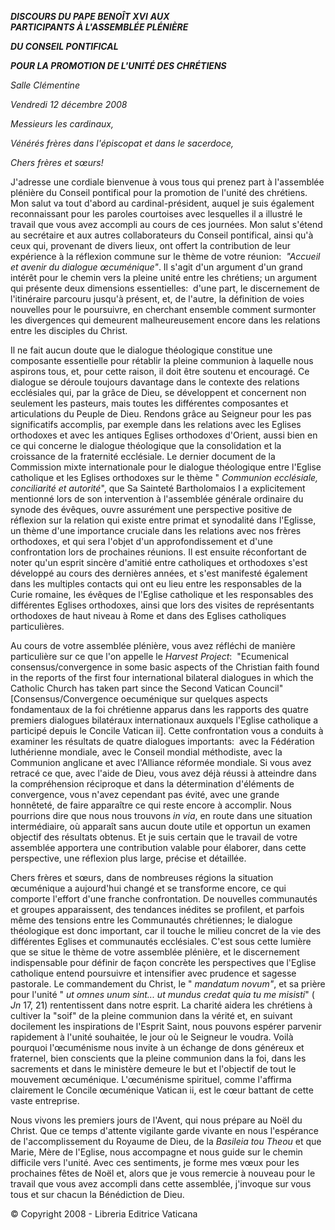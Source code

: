 ***DISCOURS DU PAPE BENOÎT XVI*** ***AUX PARTICIPANTS À L'ASSEMBLÉE PLÉNIÈRE***

***DU CONSEIL PONTIFICAL***

***POUR LA PROMOTION DE L'UNITÉ DES CHRÉTIENS***

*Salle Clémentine*

*Vendredi 12 décembre 2008*

*Messieurs les cardinaux,*

*Vénérés frères dans l'épiscopat et dans le sacerdoce,*

*Chers frères et sœurs!*

J'adresse une cordiale bienvenue à vous tous qui prenez part à l'assemblée plénière du Conseil pontifical pour la promotion de l'unité des chrétiens. Mon salut va tout d'abord au cardinal-président, auquel je suis également reconnaissant pour les paroles courtoises avec lesquelles il a illustré le travail que vous avez accompli au cours de ces journées. Mon salut s'étend au secrétaire et aux autres collaborateurs du Conseil pontifical, ainsi qu'à ceux qui, provenant de divers lieux, ont offert la contribution de leur expérience à la réflexion commune sur le thème de votre réunion:  *"Accueil et avenir du dialogue œcuménique"*. Il s'agit d'un argument d'un grand intérêt pour le chemin vers la pleine unité entre les chrétiens; un argument qui présente deux dimensions essentielles:  d'une part, le discernement de l'itinéraire parcouru jusqu'à présent, et, de l'autre, la définition de voies nouvelles pour le poursuivre, en cherchant ensemble comment surmonter les divergences qui demeurent malheureusement encore dans les relations entre les disciples du Christ.

Il ne fait aucun doute que le dialogue théologique constitue une composante essentielle pour rétablir la pleine communion à laquelle nous aspirons tous, et, pour cette raison, il doit être soutenu et encouragé. Ce dialogue se déroule toujours davantage dans le contexte des relations ecclésiales qui, par la grâce de Dieu, se développent et concernent non seulement les pasteurs, mais toutes les différentes composantes et articulations du Peuple de Dieu. Rendons grâce au Seigneur pour les pas significatifs accomplis, par exemple dans les relations avec les Eglises orthodoxes et avec les antiques Eglises orthodoxes d'Orient, aussi bien en ce qui concerne le dialogue théologique que la consolidation et la croissance de la fraternité ecclésiale. Le dernier document de la Commission mixte internationale pour le dialogue théologique entre l'Eglise catholique et les Eglises orthodoxes sur le thème " *Communion ecclésiale, conciliarité et autorité*", que Sa Sainteté Bartholomaios I a explicitement mentionné lors de son intervention à l'assemblée générale ordinaire du synode des évêques, ouvre assurément une perspective positive de réflexion sur la relation qui existe entre primat et synodalité dans l'Eglisse, un thème d'une importance cruciale dans les relations avec nos frères orthodoxes, et qui sera l'objet d'un approfondissement et d'une confrontation lors de prochaines réunions. Il est ensuite réconfortant de noter qu'un esprit sincère d'amitié entre catholiques et orthodoxes s'est développé au cours des dernières années, et s'est manifesté également dans les multiples contacts qui ont eu lieu entre les responsables de la Curie romaine, les évêques de l'Eglise catholique et les responsables des différentes Eglises orthodoxes, ainsi que lors des visites de représentants orthodoxes de haut niveau à Rome et dans des Eglises catholiques particulières.

Au cours de votre assemblée plénière, vous avez réfléchi de manière particulière sur ce que l'on appelle le *Harvest Project*:  "Ecumenical consensus/convergence in some basic aspects of the Christian faith found in the reports of the first four international bilateral dialogues in which the Catholic Church has taken part since the Second Vatican Council" \[Consensus/Convergence oecuménique sur quelques aspects fondamentaux de la foi chrétienne apparus dans les rapports des quatre premiers dialogues bilatéraux internationaux auxquels l'Eglise catholique a participé depuis le Concile Vatican ii\]. Cette confrontation vous a conduits à examiner les résultats de quatre dialogues importants:  avec la Fédération luthérienne mondiale, avec le Conseil mondial méthodiste, avec la Communion anglicane et avec l'Alliance réformée mondiale. Si vous avez retracé ce que, avec l'aide de Dieu, vous avez déjà réussi à atteindre dans la compréhension réciproque et dans la détermination d'éléments de convergence, vous n'avez cependant pas évité, avec une grande honnêteté, de faire apparaître ce qui reste encore à accomplir. Nous pourrions dire que nous nous trouvons *in via*, en route dans une situation intermédiaire, où apparaît sans aucun doute utile et opportun un examen objectif des résultats obtenus. Et je suis certain que le travail de votre assemblée apportera une contribution valable pour élaborer, dans cette perspective, une réflexion plus large, précise et détaillée.

Chers frères et sœurs, dans de nombreuses régions la situation œcuménique a aujourd'hui changé et se transforme encore, ce qui comporte l'effort d'une franche confrontation. De nouvelles communautés et groupes apparaissent, des tendances inédites se profilent, et parfois même des tensions entre les Communautés chrétiennes; le dialogue théologique est donc important, car il touche le milieu concret de la vie des différentes Eglises et communautés ecclésiales. C'est sous cette lumière que se situe le thème de votre assemblée plénière, et le discernement indispensable pour définir de façon concrète les perspectives que l'Eglise catholique entend poursuivre et intensifier avec prudence et sagesse pastorale. Le commandement du Christ, le " *mandatum novum"*, et sa prière pour l'unité " *ut omnes unum sint... ut mundus credat quia tu me misisti*" ( *Jn* 17, 21) rententissent dans notre esprit. La charité aidera les chrétiens à cultiver la "soif" de la pleine communion dans la vérité et, en suivant docilement les inspirations de l'Esprit Saint, nous pouvons espérer parvenir rapidement à l'unité souhaitée, le jour où le Seigneur le voudra. Voilà pourquoi l'œcuménisme nous invite à un échange de dons généreux et fraternel, bien conscients que la pleine communion dans la foi, dans les sacrements et dans le ministère demeure le but et l'objectif de tout le mouvement œcuménique. L'œcuménisme spirituel, comme l'affirma clairement le Concile œcuménique Vatican ii, est le cœur battant de cette vaste entreprise.

Nous vivons les premiers jours de l'Avent, qui nous prépare au Noël du Christ. Que ce temps d'attente vigilante garde vivante en nous l'espérance de l'accomplissement du Royaume de Dieu, de la *Basileia tou Theou* et que Marie, Mère de l'Eglise, nous accompagne et nous guide sur le chemin difficile vers l'unité. Avec ces sentiments, je forme mes vœux pour les prochaines fêtes de Noël et, alors que je vous remercie à nouveau pour le travail que vous avez accompli dans cette assemblée, j'invoque sur vous tous et sur chacun la Bénédiction de Dieu.

© Copyright 2008 - Libreria Editrice Vaticana